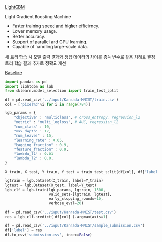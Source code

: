 [LightGBM](https://github.com/Microsoft/LightGBM)

Light Gradient Boosting Machine
- Faster training speed and higher efficiency.
- Lower memory usage.
- Better accuracy.
- Support of parallel and GPU learning.
- Capable of handling large-scale data.

새 트리 학습 시 모델 출력 결과와 정답 데이터의 차이를 종속 변수로 활용
차례로 결정 트리 학습 결과 추가로 정확도 개선

[Baseline](https://www.kaggle.com/code/tunguz/lightgbm-baseline)

```python
import pandas as pd
import lightgbm as lgb
from sklearn.model_selection import train_test_split

df = pd.read_csv('../input/Kannada-MNIST/train.csv')
col = ['pixel%d'%i for i in range(784)]

lgb_params = {
    "objective" : "multiclass", # cross_entropy, regression_l2
    "metric" : "multi_logloss", # AUC, regression_l2
    "num_class" : 10,
    "max_depth" : 12,
    "num_leaves" : 15,
    "learning_rate" : 0.05,
    "bagging_fraction" : 0.9,
    "feature_fraction" : 0.9,
    "lambda_l1" : 0.01,
    "lambda_l2" : 0.0,
}

X_train, X_test, Y_train, Y_test = train_test_split(df[col], df['label'], test_size=0.1)

lgtrain = lgb.Dataset(X_train, label=Y_train)
lgtest = lgb.Dataset(X_test, label=Y_test)
lgb_clf = lgb.train(lgb_params, lgtrain, 1500, 
                    valid_sets=[lgtrain, lgtest], 
                    early_stopping_rounds=10, 
                    verbose_eval=20)

df = pd.read_csv('../input/Kannada-MNIST/test.csv')
res = lgb_clf.predict( df[col] ).argmax(axis=1)

df = pd.read_csv('../input/Kannada-MNIST/sample_submission.csv')
df['label'] = res
df.to_csv('submission.csv', index=False)
```
